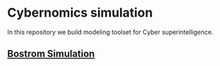 # Cybernomics simulation 

In this repository we build modeling toolset for Cyber superintelligence.

## [Bostrom Simulation](bostrom_simulation/README.md)

